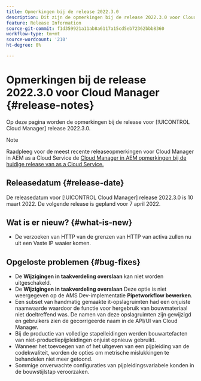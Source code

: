 ```yaml
---
title: Opmerkingen bij de release 2022.3.0
description: Dit zijn de opmerkingen bij de release 2022.3.0 voor Cloud Manager.
feature: Release Information
source-git-commit: f1d359921a11ab8a6117a15cd5eb72362bbb8360
workflow-type: tm+mt
source-wordcount: '210'
ht-degree: 0%

---
```



# Opmerkingen bij de release 2022.3.0 voor Cloud Manager {#release-notes}

Op deze pagina worden de opmerkingen bij de release voor [!UICONTROL Cloud Manager] release 2022.3.0.

>[!NOTE]
>
>Raadpleeg voor de meest recente releaseopmerkingen voor Cloud Manager in AEM as a Cloud Service de [Cloud Manager in AEM opmerkingen bij de huidige release van as a Cloud Service.](https://experienceleague.adobe.com/docs/experience-manager-cloud-service/content/implementing/using-cloud-manager/release-notes-cloud-manager/release-notes-cm-current.html)

## Releasedatum {#release-date}

De releasedatum voor [!UICONTROL Cloud Manager] release 2022.3.0 is 10 maart 2022. De volgende release is gepland voor 7 april 2022.

## Wat is er nieuw? {#what-is-new}

* De verzoeken van HTTP van de grenzen van HTTP van activa zullen nu uit een Vaste IP waaier komen.


## Opgeloste problemen {#bug-fixes}

* De **Wijzigingen in taakverdeling overslaan** kan niet worden uitgeschakeld.
* De **Wijzigingen in taakverdeling overslaan** Deze optie is niet weergegeven op de AMS Dev-implementatie **Pipetworkflow bewerken**.
* Een subset van handmatig gemaakte it-opslagruimten had een onjuiste naamwaarde waardoor de functie voor hergebruik van bouwmateriaal niet doeltreffend was. De namen van deze opslagruimten zijn gewijzigd en gebruikers zien de gecorrigeerde naam in de API/UI van Cloud Manager.
* Bij de productie van volledige stapelleidingen werden bouwartefacten van niet-productiepijpleidingen onjuist opnieuw gebruikt.
* Wanneer het toevoegen van of het uitgeven van een pijpleiding van de codekwaliteit, worden de opties om metrische mislukkingen te behandelen niet meer getoond.
* Sommige onverwachte configuraties van pijpleidingsvariabele konden in de bouwstijlstap veroorzaken.
